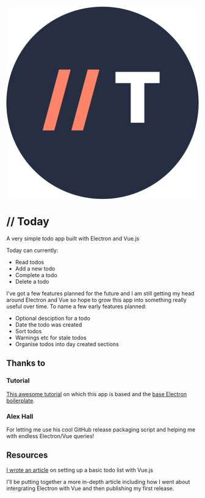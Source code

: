![Today icon](https://github.com/jimbateson/today/blob/master/icons/today-icon.png)

# // Today

A very simple todo app built with Electron and Vue.js

Today can currently:

- Read todos
- Add a new todo
- Complete a todo
- Delete a todo

I've got a few features planned for the future and I am still getting my head around Electron and Vue so hope to grow this app into something really useful over time. To name a few early features planned:

- Optional desciption for a todo
- Date the todo was created
- Sort todos
- Warnings etc for stale todos
- Organise todos into day created sections

## Thanks to

### Tutorial

[This awesome tutorial](https://codeburst.io/build-a-todo-app-with-electron-d6c61f58b55a) on which this app is based and the [base Electron boilerplate](https://github.com/electron/electron-quick-start).

### Alex Hall

For letting me use his cool GitHub release packaging script and helping me with endless Electron/Vue queries!

## Resources

[I wrote an article](https://jamesbateson.co.uk/articles/building-a-simple-todo-app-with-vue-js/) on setting up a basic todo list with Vue.js

I'll be putting together a more in-depth article including how I went about intergrating Electron with Vue and then publishing my first release.
